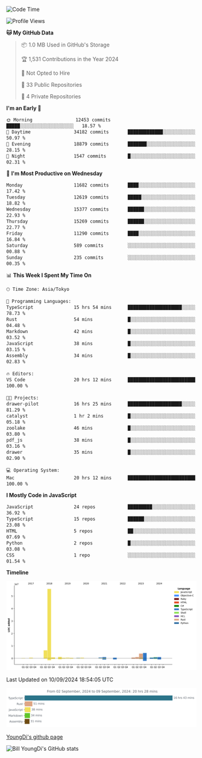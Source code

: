 <!--START_SECTION:waka-->
![Code Time](http://img.shields.io/badge/Code%20Time-940%20hrs%2052%20mins-blue)

![Profile Views](http://img.shields.io/badge/Profile%20Views-0-blue)

**🐱 My GitHub Data** 

> 📦 1.0 MB Used in GitHub's Storage 
 > 
> 🏆 1,531 Contributions in the Year 2024
 > 
> 🚫 Not Opted to Hire
 > 
> 📜 33 Public Repositories 
 > 
> 🔑 4 Private Repositories 
 > 
**I'm an Early 🐤** 

```text
🌞 Morning                12453 commits       █████░░░░░░░░░░░░░░░░░░░░   18.57 % 
🌆 Daytime                34182 commits       █████████████░░░░░░░░░░░░   50.97 % 
🌃 Evening                18879 commits       ███████░░░░░░░░░░░░░░░░░░   28.15 % 
🌙 Night                  1547 commits        █░░░░░░░░░░░░░░░░░░░░░░░░   02.31 % 
```
📅 **I'm Most Productive on Wednesday** 

```text
Monday                   11682 commits       ████░░░░░░░░░░░░░░░░░░░░░   17.42 % 
Tuesday                  12619 commits       █████░░░░░░░░░░░░░░░░░░░░   18.82 % 
Wednesday                15377 commits       ██████░░░░░░░░░░░░░░░░░░░   22.93 % 
Thursday                 15269 commits       ██████░░░░░░░░░░░░░░░░░░░   22.77 % 
Friday                   11290 commits       ████░░░░░░░░░░░░░░░░░░░░░   16.84 % 
Saturday                 589 commits         ░░░░░░░░░░░░░░░░░░░░░░░░░   00.88 % 
Sunday                   235 commits         ░░░░░░░░░░░░░░░░░░░░░░░░░   00.35 % 
```


📊 **This Week I Spent My Time On** 

```text
🕑︎ Time Zone: Asia/Tokyo

💬 Programming Languages: 
TypeScript               15 hrs 54 mins      ████████████████████░░░░░   78.73 % 
Rust                     54 mins             █░░░░░░░░░░░░░░░░░░░░░░░░   04.48 % 
Markdown                 42 mins             █░░░░░░░░░░░░░░░░░░░░░░░░   03.52 % 
JavaScript               38 mins             █░░░░░░░░░░░░░░░░░░░░░░░░   03.15 % 
Assembly                 34 mins             █░░░░░░░░░░░░░░░░░░░░░░░░   02.83 % 

🔥 Editors: 
VS Code                  20 hrs 12 mins      █████████████████████████   100.00 % 

🐱‍💻 Projects: 
drawer-pilot             16 hrs 25 mins      ████████████████████░░░░░   81.29 % 
catalyst                 1 hr 2 mins         █░░░░░░░░░░░░░░░░░░░░░░░░   05.18 % 
zoolake                  46 mins             █░░░░░░░░░░░░░░░░░░░░░░░░   03.80 % 
pdf_js                   38 mins             █░░░░░░░░░░░░░░░░░░░░░░░░   03.16 % 
drawer                   35 mins             █░░░░░░░░░░░░░░░░░░░░░░░░   02.90 % 

💻 Operating System: 
Mac                      20 hrs 12 mins      █████████████████████████   100.00 % 
```

**I Mostly Code in JavaScript** 

```text
JavaScript               24 repos            █████████░░░░░░░░░░░░░░░░   36.92 % 
TypeScript               15 repos            ██████░░░░░░░░░░░░░░░░░░░   23.08 % 
HTML                     5 repos             ██░░░░░░░░░░░░░░░░░░░░░░░   07.69 % 
Python                   2 repos             █░░░░░░░░░░░░░░░░░░░░░░░░   03.08 % 
CSS                      1 repo              ░░░░░░░░░░░░░░░░░░░░░░░░░   01.54 % 
```



**Timeline**

![Lines of Code chart](https://raw.githubusercontent.com/Youngdi/Youngdi/master/assets/bar_graph.png)


 Last Updated on 10/09/2024 18:54:05 UTC
<!--END_SECTION:waka-->

![wakatime](./images/stat.svg)

[YoungDi's github page](https://youngdi.github.io)

![Bill YoungDi's GitHub stats](https://github-readme-stats.vercel.app/api?username=youngdi&count_private=true&show_icons=true)
